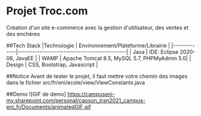 # Projet Troc.com

Création d'un site e-commerce avec la gestion d'utilisateur, des ventes et des enchères 

##Tech Stack
|Technologie  |     Environnement/Plateforme/Librairie      |
|-------------|---------------------------------------------|
|   Java      |        IDE: Eclipse 2020-06, JavaEE         |
|   WAMP      | Apache Tomcat 8.5, MySQL 5.7, PHPMyAdmin 5.0|
|   Design    |        CSS, Bootstrap, Javascript           |


##Notice
Avant de tester le projet, il faut mettre votre chemin des images dans le fichier src/fr/eni/ecole/view/ViewConstants.java


##Demo 
![GIF de demo] https://campuseni-my.sharepoint.com/personal/caoson_tran2021_campus-eni_fr/Documents/animatedGIF.gif
